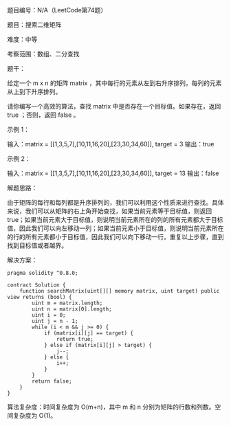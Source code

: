 题目编号：N/A（LeetCode第74题）

题目：搜索二维矩阵

难度：中等

考察范围：数组、二分查找

题干：

给定一个 m x n 的矩阵 matrix ，其中每行的元素从左到右升序排列，每列的元素从上到下升序排列。

请你编写一个高效的算法，查找 matrix 中是否存在一个目标值。如果存在，返回 true ；否则，返回 false 。

示例 1：

输入：matrix = [[1,3,5,7],[10,11,16,20],[23,30,34,60]], target = 3
输出：true

示例 2：

输入：matrix = [[1,3,5,7],[10,11,16,20],[23,30,34,60]], target = 13
输出：false

解题思路：

由于矩阵的每行和每列都是升序排列的，我们可以利用这个性质来进行查找。具体来说，我们可以从矩阵的右上角开始查找，如果当前元素等于目标值，则返回 true；如果当前元素大于目标值，则说明当前元素所在的列的所有元素都大于目标值，因此我们可以向左移动一列；如果当前元素小于目标值，则说明当前元素所在的行的所有元素都小于目标值，因此我们可以向下移动一行。重复以上步骤，直到找到目标值或者越界。

解决方案：

```solidity
pragma solidity ^0.8.0;

contract Solution {
    function searchMatrix(uint[][] memory matrix, uint target) public view returns (bool) {
        uint m = matrix.length;
        uint n = matrix[0].length;
        uint i = 0;
        uint j = n - 1;
        while (i < m && j >= 0) {
            if (matrix[i][j] == target) {
                return true;
            } else if (matrix[i][j] > target) {
                j--;
            } else {
                i++;
            }
        }
        return false;
    }
}
```

算法复杂度：时间复杂度为 O(m+n)，其中 m 和 n 分别为矩阵的行数和列数。空间复杂度为 O(1)。